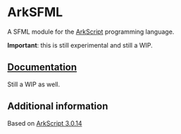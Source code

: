 # ArkSFML

A SFML module for the [ArkScript](https://github.com/ArkScript-lang/Ark) programming language.

**Important**: this is still experimental and still a WIP.

## [Documentation](documentation/main.md)

Still a WIP as well.

## Additional information

Based on [ArkScript 3.0.14](https://github.com/ArkScript-lang/Ark/releases/tag/v3.0.14)